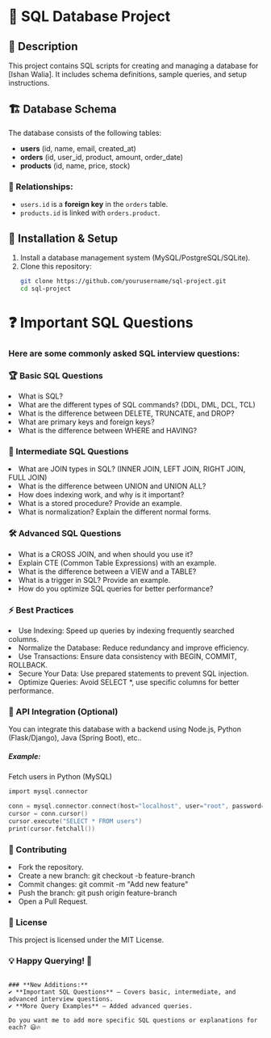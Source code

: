 # 📌 SQL Database Project

## 📖 Description
This project contains SQL scripts for creating and managing a database for [Ishan Walia]. It includes schema definitions, sample queries, and setup instructions.

## 🏗 Database Schema
The database consists of the following tables:

- **users** (id, name, email, created_at)
- **orders** (id, user_id, product, amount, order_date)
- **products** (id, name, price, stock)

### 🔗 Relationships:
- `users.id` is a **foreign key** in the `orders` table.
- `products.id` is linked with `orders.product`.

## 🚀 Installation & Setup
1. Install a database management system (MySQL/PostgreSQL/SQLite).
2. Clone this repository:
   ```bash
   git clone https://github.com/yourusername/sql-project.git
   cd sql-project

   ```
 <h1> ❓ Important SQL Questions</h1>
<h3>Here are some commonly asked SQL interview questions:</h3>

<h3>🏆 Basic SQL Questions</h3>

<li>What is SQL?</li>
<li>What are the different types of SQL commands? (DDL, DML, DCL, TCL)</li>
<li>What is the difference between DELETE, TRUNCATE, and DROP?</li>
<li>What are primary keys and foreign keys?</li>
<li>What is the difference between WHERE and HAVING?</li>

<h3>🚀 Intermediate SQL Questions</h3>
<li>What are JOIN types in SQL? (INNER JOIN, LEFT JOIN, RIGHT JOIN, FULL JOIN)</li>
<li>What is the difference between UNION and UNION ALL?</li>
<li>How does indexing work, and why is it important?</li>
<li>What is a stored procedure? Provide an example.</li>
<li>What is normalization? Explain the different normal forms.</li>

<h3>🛠 Advanced SQL Questions</h3>
<li>What is a CROSS JOIN, and when should you use it?</li>
<li>Explain CTE (Common Table Expressions) with an example.</li>
<li>What is the difference between a VIEW and a TABLE?</li>
<li>What is a trigger in SQL? Provide an example.</li>
<li>How do you optimize SQL queries for better performance?</li>

<h3>⚡ Best Practices</h3>
<li>Use Indexing: Speed up queries by indexing frequently searched columns.</li>
<li>Normalize the Database: Reduce redundancy and improve efficiency.</li>
<li>Use Transactions: Ensure data consistency with BEGIN, COMMIT, ROLLBACK.</li>
<li>Secure Your Data: Use prepared statements to prevent SQL injection.</li>
<li>Optimize Queries: Avoid SELECT *, use specific columns for better performance.</li>



<h3>📌 API Integration (Optional)</h3>
You can integrate this database with a backend using Node.js, Python (Flask/Django), Java (Spring Boot), etc..

<h5>Example:</h5> Fetch users in Python (MySQL)

```c
import mysql.connector

conn = mysql.connector.connect(host="localhost", user="root", password="password", database="database_name")
cursor = conn.cursor()
cursor.execute("SELECT * FROM users")
print(cursor.fetchall())

```
<h3>🤝 Contributing</h3>
<li>Fork the repository.</li>
<li>Create a new branch: git checkout -b feature-branch</li>
<li>Commit changes: git commit -m "Add new feature"</li>
<li>Push the branch: git push origin feature-branch</li>
<li>Open a Pull Request.</li>

<h3>📜 License</h3>
This project is licensed under the MIT License.

<h3>💡 Happy Querying! 🚀</h3>

```pgsql

### **New Additions:**
✔ **Important SQL Questions** – Covers basic, intermediate, and advanced interview questions.  
✔ **More Query Examples** – Added advanced queries.  

Do you want me to add more specific SQL questions or explanations for each? 😃🔥

```
